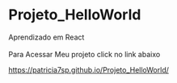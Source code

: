 # Projeto_HelloWorld
Aprendizado em React<br><br>
Para Acessar Meu projeto click no link abaixo

https://patricia7sp.github.io/Projeto_HelloWorld/
